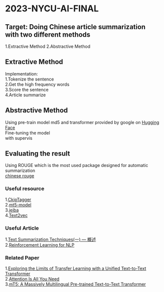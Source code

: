 # 2023-NYCU-AI-FINAL

## Target: Doing Chinese article summarization with two different methods
 1.Extractive Method
 2.Abstractive Method
## Extractive Method
Implementation:
<br/>
1.Tokenize the sentence
<br/>
2.Get the high frequency words
<br/>
3.Score the sentence
<br/>
4.Article summarize
## Abstractive Method
Using pre-train model md5 and transformer provided by google on [Hugging Face](https://huggingface.co/)
<br/>
Fine-tuning the model
<br/>
with supervis
## Evaluating the result
Using ROUGE which is the most used package designed for automatic summarization
<br/>
[chinese rouge](https://github.com/cccntu/tw_rouge/tree/main) 
### Useful resource
1.[CkipTagger](https://github.com/ckiplab/ckiptagger)
<br/>
2.[mt5-model](https://huggingface.co/google/mt5-small)
<br/>
3.[jeiba](https://github.com/fxsjy/jieba)
<br/>
4.[Text2vec](https://github.com/shibing624/text2vec)
<br/>
### Useful Article
1.[Text Summarization Techniques(一) — 概述](https://medium.com/ml-note/%E8%87%AA%E5%8B%95%E6%96%87%E7%AB%A0%E6%91%98%E8%A6%81%E6%96%B9%E6%B3%95-e56dc2d2f6f4)
<br/>
2.[Reinforcement Learning for NLP](https://web.stanford.edu/class/archive/cs/cs224n/cs224n.1184/lectures/lecture16-guest.pdf)
<br/>
### Related Paper
1.[Exploring the Limits of Transfer Learning with a Unified Text-to-Text Transformer](https://jmlr.org/papers/volume21/20-074/20-074.pdf)
<br/>
2.[Attention Is All You Need](https://arxiv.org/pdf/1706.03762.pdf)
<br/>
3.[mT5: A Massively Multilingual Pre-trained Text-to-Text Transformer](https://arxiv.org/pdf/2010.11934.pdf)
<br/>
